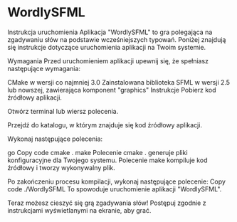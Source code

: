 # WordlySFML
Instrukcja uruchomienia
Aplikacja "WordlySFML" to gra polegająca na zgadywaniu słów na podstawie wcześniejszych typowań. Poniżej znajdują się instrukcje dotyczące uruchomienia aplikacji na Twoim systemie.

Wymagania
Przed uruchomieniem aplikacji upewnij się, że spełniasz następujące wymagania:

CMake w wersji co najmniej 3.0
Zainstalowana biblioteka SFML w wersji 2.5 lub nowszej, zawierająca komponent "graphics"
Instrukcje
Pobierz kod źródłowy aplikacji.

Otwórz terminal lub wiersz polecenia.

Przejdź do katalogu, w którym znajduje się kod źródłowy aplikacji.

Wykonaj następujące polecenia:

go
Copy code
cmake .
make
Polecenie cmake . generuje pliki konfiguracyjne dla Twojego systemu. Polecenie make kompiluje kod źródłowy i tworzy wykonywalny plik.

Po zakończeniu procesu kompilacji, wykonaj następujące polecenie:
Copy code
./WordlySFML
To spowoduje uruchomienie aplikacji "WordlySFML".

Teraz możesz cieszyć się grą zgadywania słów! Postępuj zgodnie z instrukcjami wyświetlanymi na ekranie, aby grać.
